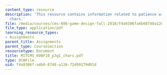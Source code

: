 ```yaml
---
content_type: resource
description: 'This resource contains information related to patience with patients:
  chars.'
file: /media/courses/cms-608-game-design-fall-2010/f4a9306fa4b08748a12672d99179d01d_MITCMS_608F10_p3g1_chars.pdf
file_type: application/pdf
learning_resource_types:
- Assignments
parent_title: Assignments
parent_type: CourseSection
resourcetype: Document
title: MITCMS_608F10_p3g1_chars.pdf
type: OCWFile
uid: f4a9306f-a4b0-8748-a126-72d99179d01d
---
```

